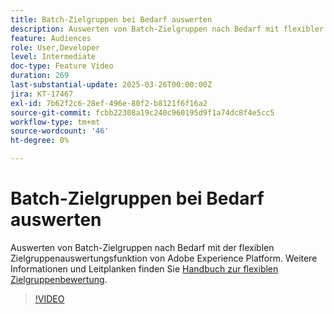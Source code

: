 ```yaml
---
title: Batch-Zielgruppen bei Bedarf auswerten
description: Auswerten von Batch-Zielgruppen nach Bedarf mit flexibler Zielgruppenauswertung.
feature: Audiences
role: User,Developer
level: Intermediate
doc-type: Feature Video
duration: 269
last-substantial-update: 2025-03-26T00:00:00Z
jira: KT-17467
exl-id: 7b62f2c6-28ef-496e-80f2-b8121f6f16a2
source-git-commit: fcbb22308a19c240c960195d9f1a74dc8f4e5cc5
workflow-type: tm+mt
source-wordcount: '46'
ht-degree: 0%

---
```


# Batch-Zielgruppen bei Bedarf auswerten

Auswerten von Batch-Zielgruppen nach Bedarf mit der flexiblen Zielgruppenauswertungsfunktion von Adobe Experience Platform. Weitere Informationen und Leitplanken finden Sie [Handbuch zur flexiblen Zielgruppenbewertung](https://experienceleague.adobe.com/de/docs/experience-platform/segmentation/methods/flexible-audience-evaluation).

>[!VIDEO](https://video.tv.adobe.com/v/3453649/?learn=on&enablevpops&captions=ger)
